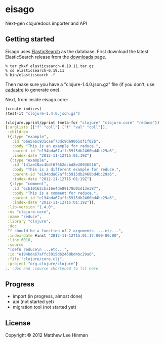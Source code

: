 # eisago

Next-gen clojuredocs importer and API

## Getting started

Eisago uses [ElasticSearch](http://elasticsearch.org) as the database.
First download the latest ElasticSearch release from the
[downloads](http://www.elasticsearch.org/download/) page.

```shell
% tar zkxf elasticsearch-0.19.11.tar.gz
% cd elasticsearch-0.19.11
% bin/elasticsearch -f
```

Then make sure you have a "clojure-1.4.0.json.gz" file (if you don't,
use [cadastre](https://github.com/dakrone/cadastre) to generate one).

Next, from inside eisago.core:

```clojure
(create-indices)
(test-it "clojure-1.4.0.json.gz")

(clojure.pprint/pprint (meta-for "clojure" "clojure.core" "reduce"))
{:arglists [["f" "coll"] ["f" "val" "coll"]],
 :children
 ({:type "example",
   :id "b6e5a6c931caef73dc9d69065df1f02b",
   :body "This is an example for reduce.",
   :parent-id "e194bda67affc5915db2460bd4bc29a6",
   :index-date "2012-11-12T15:01:19Z"}
  {:type "example",
   :id "141ae10ac4bdf67662dcbd8e30936516",
   :body "This is a different example for reduce.",
   :parent-id "e194bda67affc5915db2460bd4bc29a6",
   :index-date "2012-11-12T15:01:19Z"}
  {:type "comment",
   :id "6cb10162cba16e4de89178d01d13e387",
   :body "This is a comment for reduce.",
   :parent-id "e194bda67affc5915db2460bd4bc29a6",
   :index-date "2012-11-12T15:01:19Z"}),
 :lib-version "1.4.0",
 :ns "clojure.core",
 :name "reduce",
 :library "clojure",
 :doc
 "f should be a function of 2 arguments. ...etc...",
 :index-date #inst "2012-11-12T15:01:17.000-00:00",
 :line 6016,
 :source
 "(defn reduce\n ...etc...",
 :id "e194bda67affc5915db2460bd4bc29a6",
 :file "clojure/core.clj",
 :project "org.clojure/clojure"}
;; :doc and :source shortened to fit here
```

## Progress

- import (in progress, almost done)
- api (not started yet)
- migration tool (not started yet)

## License

Copyright © 2012 Matthew Lee Hinman
